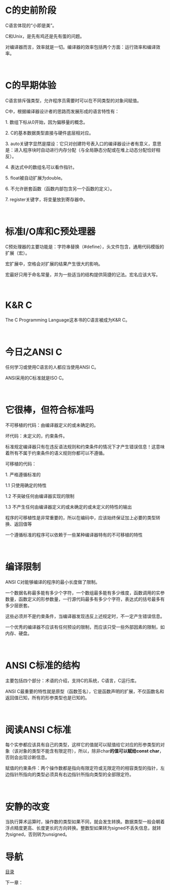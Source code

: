 # C的史前阶段

C语言体现的“小即是美”。

C和Unix，是先有鸡还是先有蛋的问题。

对编译器而言，效率就是一切。编译器的效率包括两个方面：运行效率和编译效率。

 

# C的早期体验

C语言排斥强类型，允许程序员需要时可以在不同类型的对象间赋值。

C中，根据编译器设计者的思路而发展形成的语言特性有：

1. 数组下标从0开始，因为偏移量的概念。

2. C的基本数据类型直接与硬件底层相对应。

3. auto关键字显然是摆设：它只对创建符号表入口的编译器设计者有意义，意思是：进入程序块时自动进行内存分配（与全局静态分配或在堆上动态分配恰好相反）。

4. 表达式中的数组名可以看作指针。

5. float被自动扩展为double。

6. 不允许嵌套函数（函数内部包含另一个函数的定义）。

7. register关键字，将变量放到寄存器中。

 

# 标准I/O库和C预处理器

C预处理器的主要功能是：字符串替换（#define），头文件包含，通用代码模版的扩展（宏）。

宏扩展中，空格会对扩展的结果产生很大的影响。

宏最好只用于命名常量，并为一些适当的结构提供简捷的记法。宏名应该大写。

 

# K&R C

The C Programming Language这本书的C语言被成为K&R C。

 

# 今日之ANSI C

任何学习或使用C语言的人都应当使用ANSI C。

ANSI采用的C标准就是ISO C。

 

# 它很棒，但符合标准吗

不可移植的代码：由编译器定义的或未确定的。

坏代码：未定义的，约束条件。

标准规定编译器只有在违反语法规则和约束条件的情况下才产生错误信息！这意味着所有不属于约束条件的语义规则你都可以不遵循。

可移植的代码：

1. 严格遵循标准的

1.1 只使用确定的特性

1.2 不突破任何由编译器实现的限制

1.3 不产生任何由编译器定义的或未确定的或未定义的特性的输出

程序的可移植性是非常重要的，所以在编码中，应该始终保证加上必要的类型转换、返回值等

一个遵循标准的程序可以依赖于一些某种编译器特有的不可移植的特性

 

# 编译限制

ANSI C对能够编译的程序的最小长度做了限制。

一个数据名称最多能有多少个字符，一个数组最多能有多少维度，函数调用的实参数量，函数定义的形参数量，一行源代码最多有多少个字符，表达式的括号最多有多少层嵌套。

这些必须并不是约束条件，当编译器发现违反上述规定时，不一定产生错误信息。

一个优秀的编译器不应该有任何预设的限制，而应该只受一些外部因素的限制，如内存、硬盘。

 

# ANSI C标准的结构

主要包括四个部分：术语的介绍，支持C的系统，C语言，C运行库。

ANSI C最重要的特性就是原型（函数签名），它是函数声明的扩展，不仅函数名和返回值已知，所有的形参类型也是已知的。

 

# 阅读ANSI C标准

每个实参都应该具有自己的类型，这样它的值就可以赋值给它对应的形参类型的对象（该对象的类型不能含有限定符），所以，除非char**的值可以赋给const char**，否则会出现诊断信息。

赋值的约束条件：两个操作数都是指向有限定符或无限定符的相容类型的指针，左边指针所指向的类型必须具有右边指针所指向类型的全部限定符。

 

# 安静的改变

当执行算术运算时，操作数的类型如果不同，就会发生转换。数据类型一般会朝着浮点精度更高、长度更长的方向转换。整数型如果转为signed不丢失信息，就转为signed，否则转为unsigned。

# 导航

[目录](README.md)

下一章：
